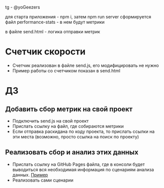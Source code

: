 tg - @yoGeezers

для старта приложения - npm i, затем npm run server
сформируется файл performance-stats - в нем будут метрики

в файле send.html - логика отправки метрик

# Счетчик скорости
- Счетчик реализован в файле send.js, его модифицировать не нужно
- Пример работы со счетчиком показан в send.html

# ДЗ

## Добавить сбор метрик на свой проект
- Подключить send.js на свой проект
- Прислать ссылку на файл, где собираются метрики
- Если отправка раскидана по коду проекта, то прислать ссылки на эти места (возможно, просто ссылка на поиск по проекту)

## Реализовать сбор и анализ этих данных
- Прислать ссылку на GitHub Pages файла, где в консоли будет выводиться вся необходимая информация по сценариям анализа данных. [Пример](https://newbfg.github.io/shri-performance/stats.html)
- Реализовать сами сценарии
